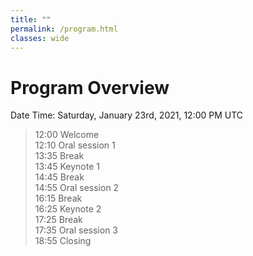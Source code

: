 ```yaml
---
title: ""
permalink: /program.html
classes: wide
---
```



# Program Overview
Date Time: Saturday, January 23rd, 2021, 12:00 PM UTC 

> 12:00	 Welcome  
> 12:10  Oral session 1  
> 13:35  Break  
> 13:45	 Keynote 1  
> 14:45	 Break  
> 14:55	 Oral session 2  
> 16:15	 Break  
> 16:25	 Keynote 2  
> 17:25	 Break  
> 17:35	 Oral session 3  
> 18:55	 Closing  
